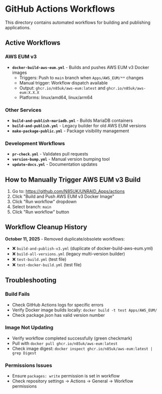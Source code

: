 # GitHub Actions Workflows

This directory contains automated workflows for building and publishing applications.

## Active Workflows

### AWS EUM v3

- **`docker-build-aws-eum.yml`** - Builds and pushes AWS EUM v3 Docker images
  - Triggers: Push to `main` branch when `Apps/AWS_EUM/**` changes
  - Manual trigger: Workflow dispatch available
  - Output: `ghcr.io/n85uk/aws-eum:latest` and `ghcr.io/n85uk/aws-eum:X.X.X`
  - Platforms: linux/amd64, linux/arm64

### Other Services

- **`build-and-publish-mariadb.yml`** - Builds MariaDB containers
- **`build-and-publish.yml`** - Legacy builder for old AWS EUM versions
- **`make-package-public.yml`** - Package visibility management

### Development Workflows

- **`pr-check.yml`** - Validates pull requests
- **`version-bump.yml`** - Manual version bumping tool
- **`update-docs.yml`** - Documentation updates

## How to Manually Trigger AWS EUM v3 Build

1. Go to: <https://github.com/N85UK/UNRAID_Apps/actions>
2. Click "Build and Push AWS EUM v3 Docker Image"
3. Click "Run workflow" dropdown
4. Select branch: `main`
5. Click "Run workflow" button

## Workflow Cleanup History

**October 11, 2025** - Removed duplicate/obsolete workflows:

- ❌ `build-and-publish-v3.yml` (duplicate of docker-build-aws-eum.yml)
- ❌ `build-all-versions.yml` (legacy multi-version builder)
- ❌ `test-build.yml` (test file)
- ❌ `test-docker-build.yml` (test file)

## Troubleshooting

### Build Fails

- Check GitHub Actions logs for specific errors
- Verify Docker image builds locally: `docker build -t test Apps/AWS_EUM/`
- Check package.json has valid version number

### Image Not Updating

- Verify workflow completed successfully (green checkmark)
- Pull with `docker pull ghcr.io/n85uk/aws-eum:latest`
- Check image digest: `docker inspect ghcr.io/n85uk/aws-eum:latest | grep Digest`

### Permissions Issues

- Ensure `packages: write` permission is set in workflow
- Check repository settings → Actions → General → Workflow permissions
